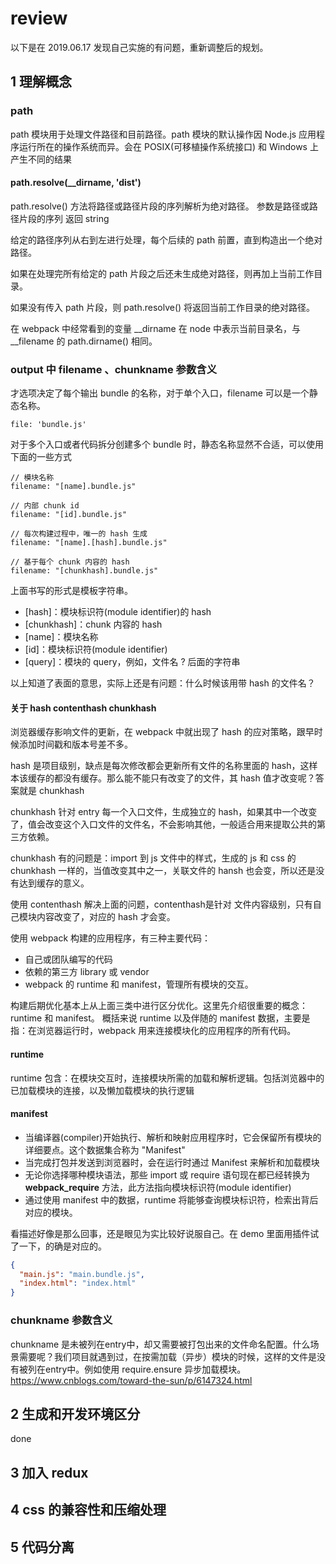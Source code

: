 # review
以下是在 2019.06.17 发现自己实施的有问题，重新调整后的规划。
## 1 理解概念
### path
path 模块用于处理文件路径和目前路径。path 模块的默认操作因 Node.js 应用程序运行所在的操作系统而异。会在 POSIX(可移植操作系统接口) 和 Windows 上产生不同的结果

#### path.resolve(__dirname, 'dist')
path.resolve() 方法将路径或路径片段的序列解析为绝对路径。
参数是路径或路径片段的序列
返回 string

给定的路径序列从右到左进行处理，每个后续的 path 前置，直到构造出一个绝对路径。

如果在处理完所有给定的 path 片段之后还未生成绝对路径，则再加上当前工作目录。

如果没有传入 path 片段，则 path.resolve() 将返回当前工作目录的绝对路径。

在 webpack 中经常看到的变量 __dirname 在 node 中表示当前目录名，与 __filename 的 path.dirname() 相同。


### output 中 filename 、chunkname 参数含义
才选项决定了每个输出 bundle 的名称，对于单个入口，filename 可以是一个静态名称。
```
file: 'bundle.js'
```
对于多个入口或者代码拆分创建多个 bundle 时，静态名称显然不合适，可以使用下面的一些方式
```
// 模块名称
filename: "[name].bundle.js"

// 内部 chunk id
filename: "[id].bundle.js"

// 每次构建过程中，唯一的 hash 生成
filename: "[name].[hash].bundle.js"

// 基于每个 chunk 内容的 hash
filename: "[chunkhash].bundle.js"
```
上面书写的形式是模板字符串。

- [hash]：模块标识符(module identifier)的 hash
- [chunkhash]：chunk 内容的 hash
- [name]：模块名称
- [id]：模块标识符(module identifier)
- [query]：模块的 query，例如，文件名 ? 后面的字符串

以上知道了表面的意思，实际上还是有问题：什么时候该用带 hash 的文件名？

#### 关于 hash contenthash chunkhash
浏览器缓存影响文件的更新，在 webpack 中就出现了 hash 的应对策略，跟早时候添加时间戳和版本号差不多。

hash 是项目级别，缺点是每次修改都会更新所有文件的名称里面的 hash，这样本该缓存的都没有缓存。那么能不能只有改变了的文件，其 hash 值才改变呢？答案就是 chunkhash

chunkhash 针对 entry 每一个入口文件，生成独立的 hash，如果其中一个改变了，值会改变这个入口文件的文件名，不会影响其他，一般适合用来提取公共的第三方依赖。

chunkhash 有的问题是：import 到 js 文件中的样式，生成的 js 和 css 的 chunkhash 一样的，当值改变其中之一，关联文件的 hansh 也会变，所以还是没有达到缓存的意义。

使用 contenthash 解决上面的问题，contenthash是针对 文件内容级别，只有自己模块内容改变了，对应的 hash 才会变。



使用 webpack 构建的应用程序，有三种主要代码：
- 自己或团队编写的代码
- 依赖的第三方 library 或 vendor
- webpack 的 runtime 和 manifest，管理所有模块的交互。

构建后期优化基本上从上面三类中进行区分优化。这里先介绍很重要的概念：runtime 和 manifest。
概括来说 runtime 以及伴随的 manifest 数据，主要是指：在浏览器运行时，webpack 用来连接模块化的应用程序的所有代码。

#### runtime
runtime 包含：在模块交互时，连接模块所需的加载和解析逻辑。包括浏览器中的已加载模块的连接，以及懒加载模块的执行逻辑

#### manifest
- 当编译器(compiler)开始执行、解析和映射应用程序时，它会保留所有模块的详细要点。这个数据集合称为 "Manifest"
- 当完成打包并发送到浏览器时，会在运行时通过 Manifest 来解析和加载模块
- 无论你选择哪种模块语法，那些 import 或 require 语句现在都已经转换为 __webpack_require__ 方法，此方法指向模块标识符(module identifier)
- 通过使用 manifest 中的数据，runtime 将能够查询模块标识符，检索出背后对应的模块。

看描述好像是那么回事，还是眼见为实比较好说服自己。在 demo 里面用插件试了一下，的确是对应的。
```json
{
  "main.js": "main.bundle.js",
  "index.html": "index.html"
}
```


### chunkname 参数含义
chunkname 是未被列在entry中，却又需要被打包出来的文件命名配置。什么场景需要呢？我们项目就遇到过，在按需加载（异步）模块的时候，这样的文件是没有被列在entry中。例如使用 require.ensure 异步加载模块。
https://www.cnblogs.com/toward-the-sun/p/6147324.html

## 2 生成和开发环境区分
done

## 3 加入 redux

## 4 css 的兼容性和压缩处理

## 5 代码分离